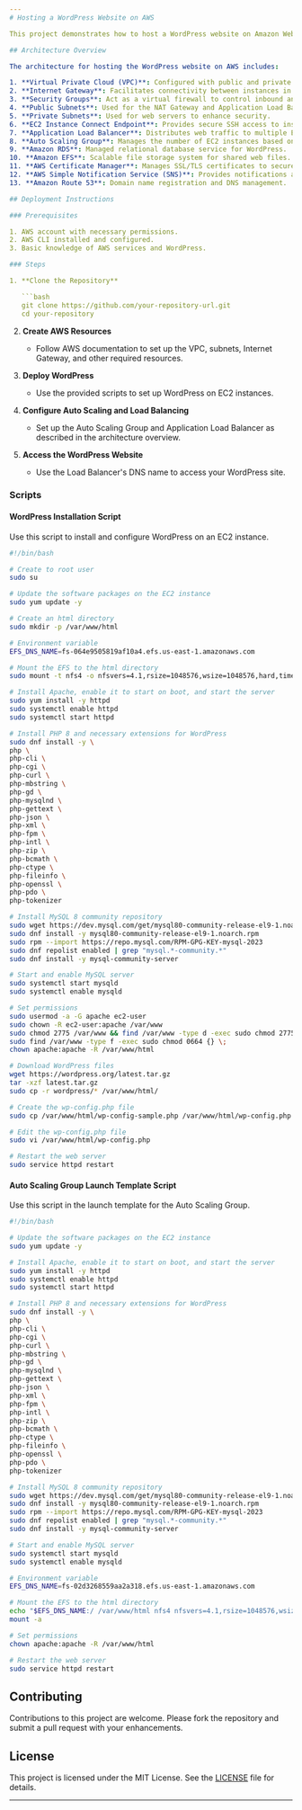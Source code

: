 ```yaml
---
# Hosting a WordPress Website on AWS

This project demonstrates how to host a WordPress website on Amazon Web Services (AWS). It involves configuring various AWS services to ensure high availability, scalability, and security for the WordPress application. This repository includes a reference diagram and deployment scripts used to set up the WordPress web app on an EC2 instance.

## Architecture Overview

The architecture for hosting the WordPress website on AWS includes:

1. **Virtual Private Cloud (VPC)**: Configured with public and private subnets across two Availability Zones (AZs) for fault tolerance and high availability.
2. **Internet Gateway**: Facilitates connectivity between instances in the VPC and the internet.
3. **Security Groups**: Act as a virtual firewall to control inbound and outbound traffic.
4. **Public Subnets**: Used for the NAT Gateway and Application Load Balancer.
5. **Private Subnets**: Used for web servers to enhance security.
6. **EC2 Instance Connect Endpoint**: Provides secure SSH access to instances within both public and private subnets.
7. **Application Load Balancer**: Distributes web traffic to multiple EC2 instances in an Auto Scaling Group across multiple AZs.
8. **Auto Scaling Group**: Manages the number of EC2 instances based on traffic, ensuring scalability and resilience.
9. **Amazon RDS**: Managed relational database service for WordPress.
10. **Amazon EFS**: Scalable file storage system for shared web files.
11. **AWS Certificate Manager**: Manages SSL/TLS certificates to secure application communications.
12. **AWS Simple Notification Service (SNS)**: Provides notifications about Auto Scaling Group activities.
13. **Amazon Route 53**: Domain name registration and DNS management.

## Deployment Instructions

### Prerequisites

1. AWS account with necessary permissions.
2. AWS CLI installed and configured.
3. Basic knowledge of AWS services and WordPress.

### Steps

1. **Clone the Repository**

   ```bash
   git clone https://github.com/your-repository-url.git
   cd your-repository
   ```

2. **Create AWS Resources**

   - Follow AWS documentation to set up the VPC, subnets, Internet Gateway, and other required resources.

3. **Deploy WordPress**

   - Use the provided scripts to set up WordPress on EC2 instances.

4. **Configure Auto Scaling and Load Balancing**

   - Set up the Auto Scaling Group and Application Load Balancer as described in the architecture overview.

5. **Access the WordPress Website**

   - Use the Load Balancer's DNS name to access your WordPress site.

### Scripts

#### WordPress Installation Script

Use this script to install and configure WordPress on an EC2 instance.

```bash
#!/bin/bash

# Create to root user
sudo su

# Update the software packages on the EC2 instance
sudo yum update -y

# Create an html directory
sudo mkdir -p /var/www/html

# Environment variable
EFS_DNS_NAME=fs-064e9505819af10a4.efs.us-east-1.amazonaws.com

# Mount the EFS to the html directory
sudo mount -t nfs4 -o nfsvers=4.1,rsize=1048576,wsize=1048576,hard,timeo=600,retrans=2,noresvport "$EFS_DNS_NAME":/ /var/www/html

# Install Apache, enable it to start on boot, and start the server
sudo yum install -y httpd
sudo systemctl enable httpd
sudo systemctl start httpd

# Install PHP 8 and necessary extensions for WordPress
sudo dnf install -y \
php \
php-cli \
php-cgi \
php-curl \
php-mbstring \
php-gd \
php-mysqlnd \
php-gettext \
php-json \
php-xml \
php-fpm \
php-intl \
php-zip \
php-bcmath \
php-ctype \
php-fileinfo \
php-openssl \
php-pdo \
php-tokenizer

# Install MySQL 8 community repository
sudo wget https://dev.mysql.com/get/mysql80-community-release-el9-1.noarch.rpm
sudo dnf install -y mysql80-community-release-el9-1.noarch.rpm
sudo rpm --import https://repo.mysql.com/RPM-GPG-KEY-mysql-2023
sudo dnf repolist enabled | grep "mysql.*-community.*"
sudo dnf install -y mysql-community-server

# Start and enable MySQL server
sudo systemctl start mysqld
sudo systemctl enable mysqld

# Set permissions
sudo usermod -a -G apache ec2-user
sudo chown -R ec2-user:apache /var/www
sudo chmod 2775 /var/www && find /var/www -type d -exec sudo chmod 2775 {} \;
sudo find /var/www -type f -exec sudo chmod 0664 {} \;
chown apache:apache -R /var/www/html

# Download WordPress files
wget https://wordpress.org/latest.tar.gz
tar -xzf latest.tar.gz
sudo cp -r wordpress/* /var/www/html/

# Create the wp-config.php file
sudo cp /var/www/html/wp-config-sample.php /var/www/html/wp-config.php

# Edit the wp-config.php file
sudo vi /var/www/html/wp-config.php

# Restart the web server
sudo service httpd restart
```

#### Auto Scaling Group Launch Template Script

Use this script in the launch template for the Auto Scaling Group.

```bash
#!/bin/bash

# Update the software packages on the EC2 instance
sudo yum update -y

# Install Apache, enable it to start on boot, and start the server
sudo yum install -y httpd
sudo systemctl enable httpd
sudo systemctl start httpd

# Install PHP 8 and necessary extensions for WordPress
sudo dnf install -y \
php \
php-cli \
php-cgi \
php-curl \
php-mbstring \
php-gd \
php-mysqlnd \
php-gettext \
php-json \
php-xml \
php-fpm \
php-intl \
php-zip \
php-bcmath \
php-ctype \
php-fileinfo \
php-openssl \
php-pdo \
php-tokenizer

# Install MySQL 8 community repository
sudo wget https://dev.mysql.com/get/mysql80-community-release-el9-1.noarch.rpm
sudo dnf install -y mysql80-community-release-el9-1.noarch.rpm
sudo rpm --import https://repo.mysql.com/RPM-GPG-KEY-mysql-2023
sudo dnf repolist enabled | grep "mysql.*-community.*"
sudo dnf install -y mysql-community-server

# Start and enable MySQL server
sudo systemctl start mysqld
sudo systemctl enable mysqld

# Environment variable
EFS_DNS_NAME=fs-02d3268559aa2a318.efs.us-east-1.amazonaws.com

# Mount the EFS to the html directory
echo "$EFS_DNS_NAME:/ /var/www/html nfs4 nfsvers=4.1,rsize=1048576,wsize=1048576,hard,timeo=600,retrans=2 0 0" >> /etc/fstab
mount -a

# Set permissions
chown apache:apache -R /var/www/html

# Restart the web server
sudo service httpd restart
```

## Contributing

Contributions to this project are welcome. Please fork the repository and submit a pull request with your enhancements.

## License

This project is licensed under the MIT License. See the [LICENSE](LICENSE) file for details.

---
```

